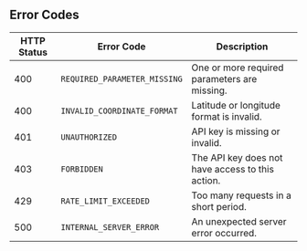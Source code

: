 ## Error Codes

| HTTP Status | Error Code                   | Description                                      |
|-------------|------------------------------|--------------------------------------------------|
| 400         | `REQUIRED_PARAMETER_MISSING` | One or more required parameters are missing.     |
| 400         | `INVALID_COORDINATE_FORMAT`  | Latitude or longitude format is invalid.         |
| 401         | `UNAUTHORIZED`               | API key is missing or invalid.                   |
| 403         | `FORBIDDEN`                  | The API key does not have access to this action. |
| 429         | `RATE_LIMIT_EXCEEDED`        | Too many requests in a short period.             |
| 500         | `INTERNAL_SERVER_ERROR`      | An unexpected server error occurred.             |
